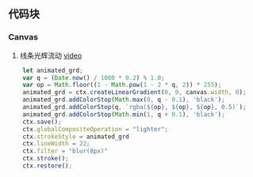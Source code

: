 ## 代码块

### Canvas
1. 线条光辉流动 [video](https://github.com/lulu-s/lulu-book/blob/master/assets/%E7%BA%BF%E6%9D%A1%E5%85%89%E8%BE%89%E6%B5%81%E5%8A%A8.mov)
```js
    let animated_grd;
    var q = (Date.now() / 1000 * 0.2) % 1.0;
    var op = Math.floor((1 - Math.pow(1 - 2 * q, 2)) * 255);
    animated_grd = ctx.createLinearGradient(0, 0, canvas.width, 0);
    animated_grd.addColorStop(Math.max(0, q - 0.1), 'black');
    animated_grd.addColorStop(q, `rgba(${op}, ${op}, ${op}, 0.5)`);
    animated_grd.addColorStop(Math.min(1, q + 0.1), 'black');
    ctx.save();
    ctx.globalCompositeOperation = "lighter";
    ctx.strokeStyle = animated_grd
    ctx.lineWidth = 22;
    ctx.filter = "blur(8px)"
    ctx.stroke();
    ctx.restore();
```
